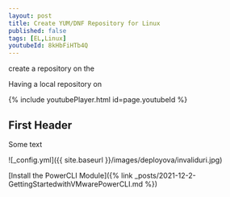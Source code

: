 ```yaml
---
layout: post
title: Create YUM/DNF Repository for Linux
published: false
tags: [EL,Linux]
youtubeId: 8kHbFiHTb4Q
---
```


create a repository on the

Having a local repository on 

{% include youtubePlayer.html id=page.youtubeId %} <!-- embedded youtube player, remove if no yt video accompanies the post -->

## First Header

Some text

![_config.yml]({{ site.baseurl }}/images/deployova/invaliduri.jpg) <!-- embedded image url -->


[Install the PowerCLI Module]({% link _posts/2021-12-2-GettingStartedwithVMwarePowerCLI.md %}) <!-- internal link -->